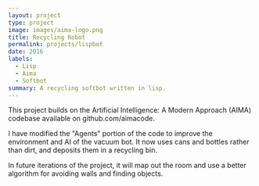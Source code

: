 ```yaml
---
layout: project
type: project
image: images/aima-logo.png
title: Recycling Robot
permalink: projects/lispbot
date: 2016
labels:
  - Lisp
  - Aima
  - Softbot
summary: A recycling softbot written in lisp.
---
```


This project builds on the Artificial Intelligence: A Modern Approach (AIMA) codebase available on github.com/aimacode.

I have modified the "Agents" portion of the code to improve the environment and AI of the vacuum bot. It now uses cans and bottles rather than dirt, and deposits them in a recycling bin.

In future iterations of the project, it will map out the room and use a better algorithm for avoiding walls and finding objects.